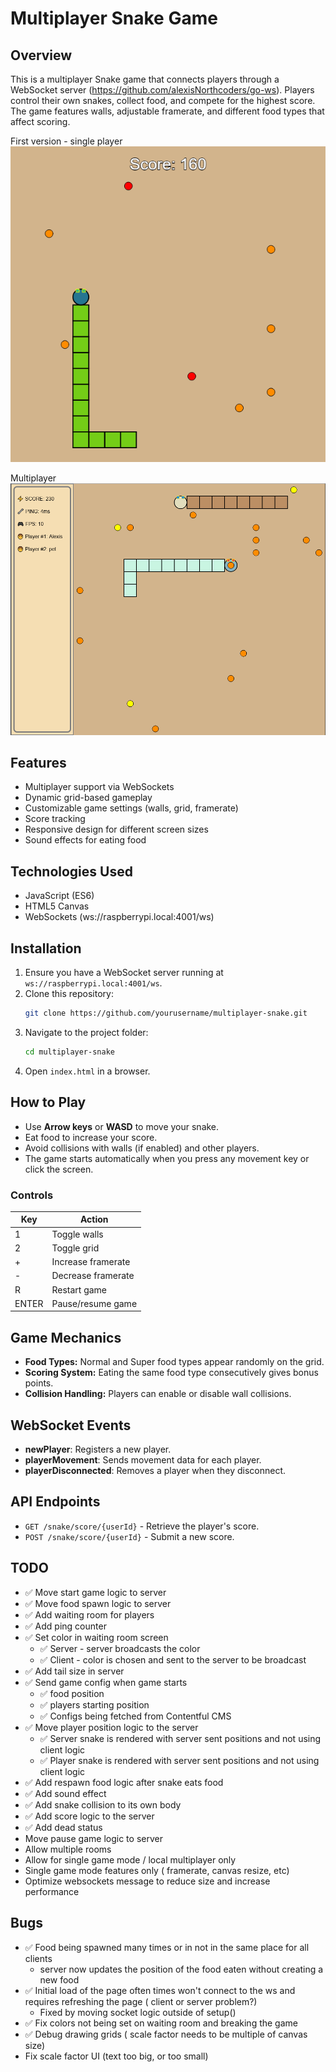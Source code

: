 # Multiplayer Snake Game

## Overview
This is a multiplayer Snake game that connects players through a WebSocket server (https://github.com/alexisNorthcoders/go-ws). Players control their own snakes, collect food, and compete for the highest score. The game features walls, adjustable framerate, and different food types that affect scoring.

First version - single player
![alt text](image.png)

Multiplayer
![alt text](multiplayer.png)

## Features
- Multiplayer support via WebSockets
- Dynamic grid-based gameplay
- Customizable game settings (walls, grid, framerate)
- Score tracking
- Responsive design for different screen sizes
- Sound effects for eating food

## Technologies Used
- JavaScript (ES6)
- HTML5 Canvas
- WebSockets (ws://raspberrypi.local:4001/ws)

## Installation
1. Ensure you have a WebSocket server running at `ws://raspberrypi.local:4001/ws`.
2. Clone this repository:
   ```sh
   git clone https://github.com/yourusername/multiplayer-snake.git
   ```
3. Navigate to the project folder:
   ```sh
   cd multiplayer-snake
   ```
4. Open `index.html` in a browser.

## How to Play
- Use **Arrow keys** or **WASD** to move your snake.
- Eat food to increase your score.
- Avoid collisions with walls (if enabled) and other players.
- The game starts automatically when you press any movement key or click the screen.

### Controls
| Key | Action |
|-----|--------|
| 1 | Toggle walls |
| 2 | Toggle grid |
| + | Increase framerate |
| - | Decrease framerate |
| R | Restart game |
| ENTER | Pause/resume game |

## Game Mechanics
- **Food Types:** Normal and Super food types appear randomly on the grid.
- **Scoring System:** Eating the same food type consecutively gives bonus points.
- **Collision Handling:** Players can enable or disable wall collisions.

## WebSocket Events
- **newPlayer**: Registers a new player.
- **playerMovement**: Sends movement data for each player.
- **playerDisconnected**: Removes a player when they disconnect.

## API Endpoints
- `GET /snake/score/{userId}` - Retrieve the player's score.
- `POST /snake/score/{userId}` - Submit a new score.

## TODO
- ✅ Move start game logic to server  
- ✅ Move food spawn logic to server
- ✅ Add waiting room for players
- ✅ Add ping counter
- ✅ Set color in waiting room screen
   - ✅ Server - server broadcasts the color
   - ✅ Client - color is chosen and sent to the server to be broadcast
- ✅ Add tail size in server
- ✅ Send game config when game starts 
   - ✅ food position
   - ✅ players starting position
   - ✅ Configs being fetched from Contentful CMS
- ✅ Move player position logic to the server
   - ✅ Server snake is rendered with server sent positions and not using client logic  
   - ✅ Player snake is rendered with server sent positions and not using client logic
- ✅ Add respawn food logic after snake eats food
- ✅ Add sound effect
- ✅ Add snake collision to its own body
- ✅ Add score logic to the server
- ✅ Add dead status
- Move pause game logic to server
- Allow multiple rooms
- Allow for single game mode / local multiplayer only
- Single game mode features only ( framerate, canvas resize, etc)
- Optimize websockets message to reduce size and increase performance

## Bugs
- ✅ Food being spawned many times or in not in the same place for all clients 
   - server now updates the position of the food eaten without creating a new food
- ✅ Initial load of the page often times won't connect to the ws and requires refreshing the page ( client or server problem?)
   - Fixed by moving socket logic outside of setup() 
- ✅ Fix colors not being set on waiting room and breaking the game 
- ✅ Debug drawing grids ( scale factor needs to be multiple of canvas size)
- Fix scale factor UI (text too big, or too small)